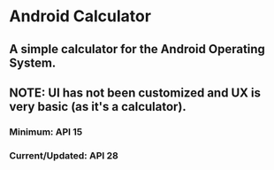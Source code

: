 # Android Calculator
## A simple calculator for the Android Operating System.
## NOTE: UI has not been customized and UX is very basic (as it's a calculator).
### Minimum: API 15
### Current/Updated: API 28
